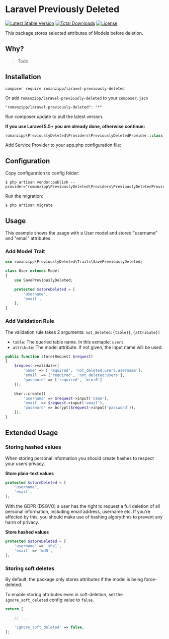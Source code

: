 # Laravel Previously Deleted

[![Latest Stable Version](https://img.shields.io/packagist/v/romanzipp/laravel-previously-deleted.svg?style=flat-square)](https://packagist.org/packages/romanzipp/laravel-previously-deleted)
[![Total Downloads](https://img.shields.io/packagist/dt/romanzipp/laravel-previously-deleted.svg?style=flat-square)](https://packagist.org/packages/romanzipp/laravel-previously-deleted)
[![License](https://img.shields.io/packagist/l/romanzipp/laravel-previously-deleted.svg?style=flat-square)](https://packagist.org/packages/romanzipp/laravel-previously-deleted)

This package stores selected attributes of Models before deletion.

## Why?

> Todo

## Installation

```
composer require romanzipp/laravel-previously-deleted
```

Or add `romanzipp/laravel-previously-deleted` to your `composer.json`

```
"romanzipp/laravel-previously-deleted": "*"
```

Run composer update to pull the latest version.

**If you use Laravel 5.5+ you are already done, otherwise continue:**

```php
romanzipp\PreviouslyDeleted\Providers\PreviouslyDeletedProvider::class,
```

Add Service Provider to your app.php configuration file:

## Configuration

Copy configuration to config folder:

```
$ php artisan vendor:publish --provider="romanzipp\PreviouslyDeleted\Providers\PreviouslyDeletedProvider"
```

Run the migration:

```
$ php artisan migrate
```

## Usage

This example shows the usage with a User model and stored "username" and "email" attributes.

### Add Model Trait

```php
use romanzipp\PreviouslyDeleted\Traits\SavePreviouslyDeleted;

class User extends Model
{
    use SavePreviouslyDeleted;

    protected $storeDeleted = [
        'username',
        'email',
    ];
}
```

### Add Validation Rule

The validation rule takes 2 arguments: `not_deleted:{table}[,{attribute}]`

- `table`: The queried table name. In this exmaple: `users`.
- `attribute`: The model attribute. If not given, the input name will be used.

```php
public function store(Request $request)
{
    $request->validate([
        'name' => ['required', 'not_deleted:users,username'],
        'email' => ['required', 'not_deleted:users'],
        'password' => ['required', 'min:6']
    ]);

    User::create([
        'username' => $request->input('name'),
        'email' => $request->input('email'),
        'password' => bcrypt($request->input('password')),
    ]);
}
```

## Extended Usage

### Storing hashed values

When storing personal information you should create hashes to respect your users privacy.

**Store plain-text values**

```php
protected $storeDeleted = [
    'username',
    'email',
];
```

With the GDPR (DSGVO) a user has the right to request a full deletion of all personal information, including email address, username etc.
If you're affected by this, you should make use of hashing algorythms to prevent any harm of privacy.

**Store hashed values**

```php
protected $storeDeleted = [
    'username' => 'sha1',
    'email' => 'md5',
];
```

### Storing soft deletes

By default, the package only stores attributes if the model is being force-deleted.

To enable storing attributes even in soft-deletion, set the `ignore_soft_deleted` config value to `false`.

```php
return [

    // ...

    'ignore_soft_deleted' => false,
];

```
